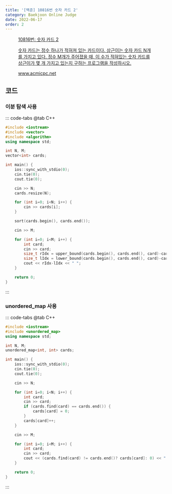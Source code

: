 ```yaml
---
title: '[백준] 10816번 숫자 카드 2'
category: Baekjoon Online Judge
date: 2022-06-17
order: 2
---
```


<figure class="opengraph"><a href="https://www.acmicpc.net/problem/10816" data-source-url="https://www.acmicpc.net/problem/10816">
<div class="og-image" style="background-image: url('https://drive.google.com/uc?export=view&id=1nCax5mgwtYA82T46I_ntU1afsBBNkrLr');"></div>
<div class="og-text">
<p class="og-title">10816번: 숫자 카드 2</p>
<p class="og-desc">숫자 카드는 정수 하나가 적혀져 있는 카드이다. 상근이는 숫자 카드 N개를 가지고 있다. 정수 M개가 주어졌을 때, 이 수가 적혀있는 숫자 카드를 상근이가 몇 개 가지고 있는지 구하는 프로그램을 작성하시오.</p>
<p class="og-host">www.acmicpc.net</p></div></a></figure>

## 코드

### 이분 탐색 사용
::: code-tabs
@tab C++
```cpp
#include <iostream>
#include <vector>
#include <algorithm>
using namespace std;

int N, M;
vector<int> cards;

int main() {
    ios::sync_with_stdio(0);
    cin.tie(0);
    cout.tie(0);

    cin >> N;
    cards.resize(N);

    for (int i=0; i<N; i++) {
        cin >> cards[i];
    }

    sort(cards.begin(), cards.end());

    cin >> M;

    for (int i=0; i<M; i++) {
        int card;
        cin >> card;
        size_t rIdx = upper_bound(cards.begin(), cards.end(), card)-cards.begin();
        size_t lIdx = lower_bound(cards.begin(), cards.end(), card)-cards.begin();
        cout << rIdx-lIdx << " ";
    }

    return 0;
}
```
:::

### unordered_map 사용
::: code-tabs
@tab C++
```cpp
#include <iostream>
#include <unordered_map>
using namespace std;

int N, M;
unordered_map<int, int> cards;

int main() {
    ios::sync_with_stdio(0);
    cin.tie(0);
    cout.tie(0);

    cin >> N;

    for (int i=0; i<N; i++) {
        int card;
        cin >> card;
        if (cards.find(card) == cards.end()) {
            cards[card] = 0;
        }
        cards[card]++;
    }

    cin >> M;

    for (int i=0; i<M; i++) {
        int card;
        cin >> card;
        cout << (cards.find(card) != cards.end()? cards[card]: 0) << " ";
    }

    return 0;
}
```
:::
